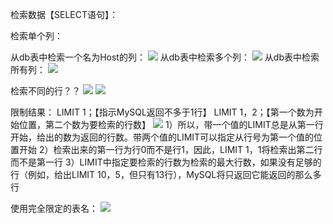 检索数据【SELECT语句】：


检索单个列：

从db表中检索一个名为Host的列：
![](https://tva1.sinaimg.cn/large/008eGmZEly1gort6c7xeij306303a74d.jpg)
从db表中检索多个列：
![](https://tva1.sinaimg.cn/large/008eGmZEly1gort6kg84nj30ab03pglt.jpg)
从db表中检索所有列：
![](https://tva1.sinaimg.cn/large/008eGmZEly1gort6tsbinj30ev0d4dgj.jpg)

检索不同的行？？
![](https://tva1.sinaimg.cn/large/008eGmZEly1gort72pvf9j30ai0dljtw.jpg)
![](https://tva1.sinaimg.cn/large/008eGmZEly1gort79ppwjj30ai059myt.jpg)

限制结果：
LIMIT 1；【指示MySQL返回不多于1行】
LIMIT 1，2；【第一个数为开始位置，第二个数为要检索的行数】
![](https://tva1.sinaimg.cn/large/008eGmZEly1gort7jl4ayj308b0a6aal.jpg)
1）所以，带一个值的LIMIT总是从第一行开始，给出的数为返回的行数。带两个值的LIMIT可以指定从行号为第一个值的位置开始
2）检索出来的第一行为行0而不是行1，因此，LIMIT 1，1将检索出第二行而不是第一行
3）LIMIT中指定要检索的行数为检索的最大行数，如果没有足够的行（例如，给出LIMIT 10，5，但只有13行），MySQL将只返回它能返回的那么多行


使用完全限定的表名：
![](https://tva1.sinaimg.cn/large/008eGmZEly1gort7w68sij308b03w0sv.jpg)
